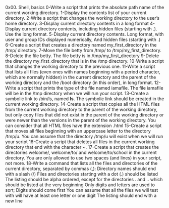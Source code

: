 0x00. Shell, basics
0-Write a script that prints the absolute path name of the current working directory.
1-Display the contents list of your current directory.
2-Write a script that changes the working directory to the user’s home directory.
3-Display current directory contents in a long format
4-Display current directory contents, including hidden files (starting with .). Use the long format.
5-Display current directory contents. Long format, with user and group IDs displayed numerically, And hidden files (starting with .)
6-Create a script that creates a directory named my_first_directory in the /tmp/ directory.
7-Move the file betty from /tmp/ to /tmp/my_first_directory.
8-Delete the file betty. The file betty is in /tmp/my_first_directory
9-Delete the directory my_first_directory that is in the /tmp directory.
10-Write a script that changes the working directory to the previous one.
11-Write a script that lists all files (even ones with names beginning with a period character, which are normally hidden) in the current directory and the parent of the working directory and the /boot directory (in this order), in long format.
12-Write a script that prints the type of the file named iamafile. The file iamafile will be in the /tmp directory when we will run your script.
13-Create a symbolic link to /bin/ls, named __ls__. The symbolic link should be created in the current working directory.
14-Create a script that copies all the HTML files from the current working directory to the parent of the working directory, but only copy files that did not exist in the parent of the working directory or were newer than the versions in the parent of the working directory. You can consider that all HTML files have the extension .html
15-Create a script that moves all files beginning with an uppercase letter to the directory /tmp/u. You can assume that the directory /tmp/u will exist when we will run your script
16-Create a script that deletes all files in the current working directory that end with the character ~.
17-Create a script that creates the directories welcome/, welcome/to/ and welcome/to/school in the current directory. You are only allowed to use two spaces (and lines) in your script, not more.
18-Write a command that lists all the files and directories of the current directory, separated by commas (,):
  Directory names should end with a slash (/)
  Files and directories starting with a dot (.) should be listed
  The listing should be alpha ordered, except for the directories . and .. which should be listed at the very beginning
  Only digits and letters are used to sort; Digits should come first
  You can assume that all the files we will test with will have at least one letter or one digit
  The listing should end with a new line
